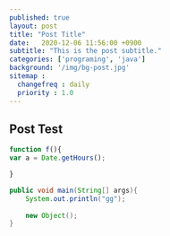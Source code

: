 ```yaml
---
published: true
layout: post
title: "Post Title"
date:   2020-12-06 11:56:00 +0900
subtitle: "This is the post subtitle."
categories: ['programing', 'java']
background: '/img/bg-post.jpg'
sitemap :
  changefreq : daily
  priority : 1.0
---
```



## Post Test

``` javascript
function f(){
var a = Date.getHours();

}
```

```java
public void main(String[] args){
	System.out.println("gg");
	
	new Object();
}
```